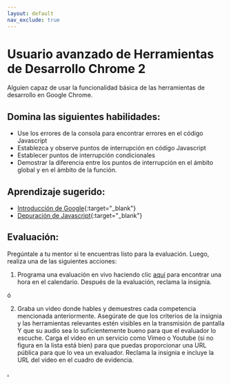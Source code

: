 ```yaml
---
layout: default
nav_exclude: true
---
```

# Usuario avanzado de Herramientas de Desarrollo Chrome 2

Alguien capaz de usar la funcionalidad básica de las herramientas de desarrollo en Google Chrome.

## Domina las siguientes habilidades:

- Use los errores de la consola para encontrar errores en el código Javascript
- Establezca y observe puntos de interrupción en código Javascript
- Establecer puntos de interrupción condicionales
- Demostrar la diferencia entre los puntos de interrupción en el ámbito global y en el ámbito de la función.

## Aprendizaje sugerido:

- [Introducción de Google](https://developers.google.com/web/tools/chrome-devtools){:target="\_blank"}
- [Depuración de Javascript](https://developers.google.com/web/tools/chrome-devtools/javascript){:target="\_blank"}

## Evaluación:

Pregúntale a tu mentor si te encuentras listo para la evaluación. Luego, realiza una de las siguientes acciones:

1.  Programa una evaluación en vivo haciendo clic [aquí](https://webdev.codex.academy/mastery-eval-2?badge=E_RKzv8nTVOybSTHaRjUmA) para encontrar una hora en el calendario. Después de la evaluación, reclama la insignia.

ó

2. Graba un video donde hables y demuestres cada competencia mencionada anteriormente. Asegúrate de que los criterios de la insignia y las herramientas relevantes estén visibles en la transmisión de pantalla Y que su audio sea lo suficientemente bueno para que el evaluador lo escuche. Carga el video en un servicio como Vimeo o Youtube (si no figura en la lista está bien) para que puedas proporcionar una URL pública para que lo vea un evaluador. Reclama la insignia e incluye la URL del video en el cuadro de evidencia.

[.](level-2)
